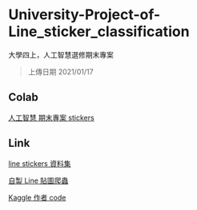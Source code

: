 # University-Project-of-Line_sticker_classification
大學四上，人工智慧選修期末專案

> 上傳日期 2021/01/17

## Colab
[人工智慧 期末專案 stickers](https://colab.research.google.com/drive/1Q2Xwvda5w18LDdYlyn9tiwQJeVgi1kFk?usp=sharing)

## Link

[line stickers 資料集](https://drive.google.com/file/d/1R_Tdx0iJFbCIn3nf8JZLaqFwSD2ZU9AM/view?usp=sharing)

[自製 Line 貼圖爬蟲](https://github.com/jerry25141/line-sticker-downloader)

[Kaggle 作者 code](https://www.kaggle.com/olgabelitskaya/the-dataset-of-flower-images)

